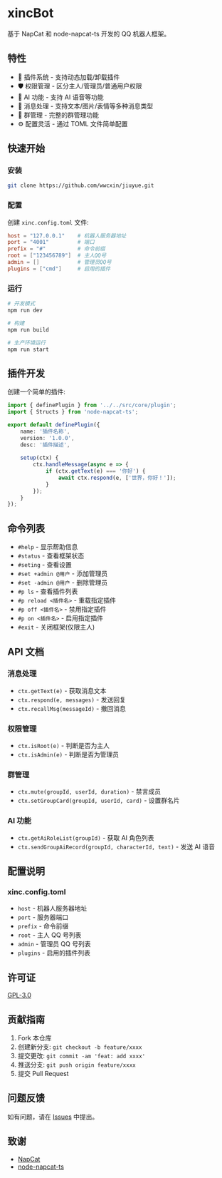 # xincBot

基于 NapCat 和 node-napcat-ts 开发的 QQ 机器人框架。

## 特性

- 🔌 插件系统 - 支持动态加载/卸载插件
- 🛡️ 权限管理 - 区分主人/管理员/普通用户权限
- 🤖 AI 功能 - 支持 AI 语音等功能
- 📝 消息处理 - 支持文本/图片/表情等多种消息类型
- 👥 群管理 - 完整的群管理功能
- ⚙️ 配置灵活 - 通过 TOML 文件简单配置

## 快速开始

### 安装

```bash
git clone https://github.com/wwcxin/jiuyue.git
```

### 配置

创建 `xinc.config.toml` 文件:

```toml
host = "127.0.0.1"    # 机器人服务器地址
port = "4001"         # 端口
prefix = "#"          # 命令前缀
root = ["123456789"]  # 主人QQ号
admin = []            # 管理员QQ号
plugins = ["cmd"]     # 启用的插件
```

### 运行

```bash
# 开发模式
npm run dev

# 构建
npm run build

# 生产环境运行
npm run start
```

## 插件开发

创建一个简单的插件:

```typescript
import { definePlugin } from '../../src/core/plugin';
import { Structs } from 'node-napcat-ts';

export default definePlugin({
    name: '插件名称',
    version: '1.0.0',
    desc: '插件描述',
    
    setup(ctx) {
        ctx.handleMessage(async e => {
            if (ctx.getText(e) === '你好') {
                await ctx.respond(e, ['世界，你好！']);
            }
        });
    }
});
```

## 命令列表

- `#help` - 显示帮助信息
- `#status` - 查看框架状态
- `#seting` - 查看设置
- `#set +admin @用户` - 添加管理员
- `#set -admin @用户` - 删除管理员
- `#p ls` - 查看插件列表
- `#p reload <插件名>` - 重载指定插件
- `#p off <插件名>` - 禁用指定插件
- `#p on <插件名>` - 启用指定插件
- `#exit` - 关闭框架(仅限主人)

## API 文档

### 消息处理

- `ctx.getText(e)` - 获取消息文本
- `ctx.respond(e, messages)` - 发送回复
- `ctx.recallMsg(messageId)` - 撤回消息

### 权限管理

- `ctx.isRoot(e)` - 判断是否为主人
- `ctx.isAdmin(e)` - 判断是否为管理员

### 群管理

- `ctx.mute(groupId, userId, duration)` - 禁言成员
- `ctx.setGroupCard(groupId, userId, card)` - 设置群名片

### AI 功能

- `ctx.getAiRoleList(groupId)` - 获取 AI 角色列表
- `ctx.sendGroupAiRecord(groupId, characterId, text)` - 发送 AI 语音

## 配置说明

### xinc.config.toml

- `host` - 机器人服务器地址
- `port` - 服务器端口
- `prefix` - 命令前缀
- `root` - 主人 QQ 号列表
- `admin` - 管理员 QQ 号列表
- `plugins` - 启用的插件列表

## 许可证

[GPL-3.0](LICENSE)

## 贡献指南

1. Fork 本仓库
2. 创建新分支: `git checkout -b feature/xxxx`
3. 提交更改: `git commit -am 'feat: add xxxx'`
4. 推送分支: `git push origin feature/xxxx`
5. 提交 Pull Request

## 问题反馈

如有问题，请在 [Issues](https://github.com/wwcxin/xincbot/issues) 中提出。

## 致谢

- [NapCat](https://github.com/napcat-xo/NapCat)
- [node-napcat-ts](https://github.com/napcat-xo/node-napcat-ts)

